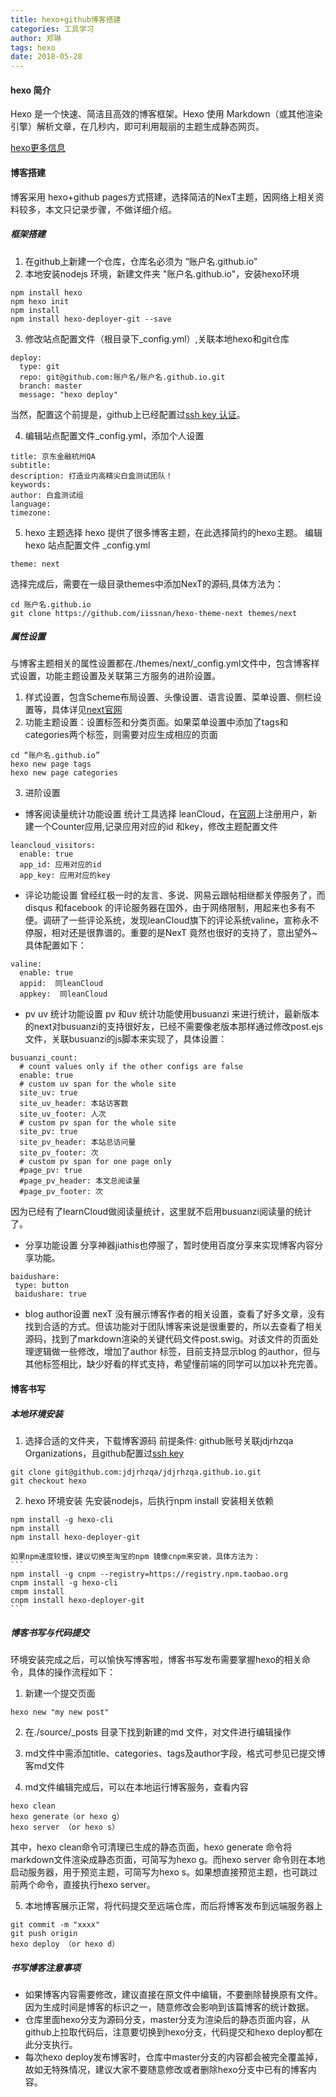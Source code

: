 ```yaml
---
title: hexo+github博客搭建
categories: 工具学习
author: 郑琳
tags: hexo
date: 2018-05-28
---
```


#### hexo 简介
Hexo 是一个快速、简洁且高效的博客框架。Hexo 使用 Markdown（或其他渲染引擎）解析文章，在几秒内，即可利用靓丽的主题生成静态网页。

[hexo更多信息](https://hexo.io/docs/deployment.html)

#### 博客搭建
博客采用 hexo+github pages方式搭建，选择简洁的NexT主题，因网络上相关资料较多，本文只记录步骤，不做详细介绍。
##### 框架搭建
1. 在github上新建一个仓库，仓库名必须为 “账户名.github.io”
2. 本地安装nodejs 环境，新建文件夹 "账户名.github.io"，安装hexo环境
```
npm install hexo
npm hexo init
npm install 
npm install hexo-deployer-git --save 
```
3. 修改站点配置文件（根目录下_config.yml）,关联本地hexo和git仓库
```
deploy:
  type: git
  repo: git@github.com:账户名/账户名.github.io.git
  branch: master
  message: "hexo deploy"
```
  当然，配置这个前提是，github上已经配置过[ssh key 认证](https://help.github.com/articles/connecting-to-github-with-ssh/)。

4. 编辑站点配置文件_config.yml，添加个人设置
```
title: 京东金融杭州QA
subtitle:
description: 打造业内高精尖白盒测试团队！
keywords:
author: 白盒测试组
language:
timezone:
```
5. hexo 主题选择
hexo 提供了很多博客主题，在此选择简约的hexo主题。
编辑 hexo 站点配置文件 _config.yml
```
theme: next
```
  选择完成后，需要在一级目录themes中添加NexT的源码,具体方法为：
  ```
  cd 账户名.github.io
  git clone https://github.com/iissnan/hexo-theme-next themes/next
  ```

##### 属性设置
与博客主题相关的属性设置都在./themes/next/_config.yml文件中，包含博客样式设置，功能主题设置及关联第三方服务的进阶设置。
1. 样式设置，包含Scheme布局设置、头像设置、语言设置、菜单设置、侧栏设置等，具体详见[next官网](http://theme-next.iissnan.com/getting-started.html)
2. 功能主题设置：设置标签和分类页面。如果菜单设置中添加了tags和categories两个标签，则需要对应生成相应的页面
```
cd “账户名.github.io”
hexo new page tags
hexo new page categories
```
3. 进阶设置
- 博客阅读量统计功能设置
统计工具选择 leanCloud，在[官网](https://leancloud.cn/docs/storage_overview.html)上注册用户，新建一个Counter应用,记录应用对应的id 和key，修改主题配置文件
```
leancloud_visitors:
  enable: true
  app_id: 应用对应的id
  app_key: 应用对应的key
```
- 评论功能设置
曾经红极一时的友言、多说、网易云跟帖相继都关停服务了，而disqus 和facebook 的评论服务器在国外，由于网络限制，用起来也多有不便。调研了一些评论系统，发现leanCloud旗下的评论系统valine，宣称永不停服，相对还是很靠谱的。重要的是NexT 竟然也很好的支持了，意出望外~ 具体配置如下：
```
valine:
  enable: true
  appid:  同leanCloud
  appkey:  同leanCloud
```

- pv uv 统计功能设置
pv 和uv 统计功能使用busuanzi 来进行统计，最新版本的next对busuanzi的支持很好友，已经不需要像老版本那样通过修改post.ejs文件，关联busuanzi的js脚本来实现了，具体设置：
```
busuanzi_count:
  # count values only if the other configs are false
  enable: true
  # custom uv span for the whole site
  site_uv: true
  site_uv_header: 本站访客数
  site_uv_footer: 人次
  # custom pv span for the whole site
  site_pv: true
  site_pv_header: 本站总访问量
  site_pv_footer: 次
  # custom pv span for one page only
  #page_pv: true
  #page_pv_header: 本文总阅读量
  #page_pv_footer: 次

```
  因为已经有了learnCloud做阅读量统计，这里就不启用busuanzi阅读量的统计了。

- 分享功能设置
分享神器jiathis也停服了，暂时使用百度分享来实现博客内容分享功能。
```
baidushare:
 type: button
 baidushare: true
```

- blog author设置
nexT 没有展示博客作者的相关设置，查看了好多文章，没有找到合适的方式。但该功能对于团队博客来说是很重要的，所以去查看了相关源码，找到了markdown渲染的关键代码文件post.swig。对该文件的页面处理逻辑做一些修改，增加了author 标签，目前支持显示blog 的author，但与其他标签相比，缺少好看的样式支持，希望懂前端的同学可以加以补充完善。



#### 博客书写
##### 本地环境安装
1. 选择合适的文件夹，下载博客源码
前提条件: github账号关联jdjrhzqa Organizations，且github配置过[ssh key](https://help.github.com/articles/connecting-to-github-with-ssh/)
```
git clone git@github.com:jdjrhzqa/jdjrhzqa.github.io.git
git checkout hexo
```
2. hexo 环境安装
先安装nodejs，后执行npm install 安装相关依赖
```
npm install -g hexo-cli
npm install
npm install hexo-deployer-git
```
	如果npm速度较慢，建议切换至淘宝的npm 镜像cnpm来安装，具体方法为：
	```
	npm install -g cnpm --registry=https://registry.npm.taobao.org
	cnpm install -g hexo-cli
	cmpm install
	cnpm install hexo-deployer-git
	```
##### 博客书写与代码提交
环境安装完成之后，可以愉快写博客啦，博客书写发布需要掌握hexo的相关命令，具体的操作流程如下：
1. 新建一个提交页面
```
hexo new "my new post"
```
2. 在./source/_posts 目录下找到新建的md 文件，对文件进行编辑操作

3. md文件中需添加title、categories、tags及author字段，格式可参见已提交博客md文件
4. md文件编辑完成后，可以在本地运行博客服务，查看内容
```
hexo clean 
hexo generate（or hexo g）
hexo server （or hexo s）
```
  其中，hexo clean命令可清理已生成的静态页面，hexo generate 命令将markdown文件渲染成静态页面，可简写为hexo g。而hexo server 命令则在本地启动服务器，用于预览主题，可简写为hexo s。如果想直接预览主题，也可跳过前两个命令，直接执行hexo server。

5. 本地博客展示正常，将代码提交至远端仓库，而后将博客发布到远端服务器上
```
git commit -m "xxxx"
git push origin 
hexo deploy （or hexo d）
```
##### 书写博客注意事项
- 如果博客内容需要修改，建议直接在原文件中编辑，不要删除替换原有文件。因为生成时间是博客的标识之一，随意修改会影响到该篇博客的统计数据。
- 仓库里面hexo分支为源码分支，master分支为渲染后的静态页面内容，从github上拉取代码后，注意要切换到hexo分支，代码提交和hexo deploy都在此分支执行。
- 每次hexo deploy发布博客时，仓库中master分支的内容都会被完全覆盖掉，故如无特殊情况，建议大家不要随意修改或者删除hexo分支中已有的博客内容。
